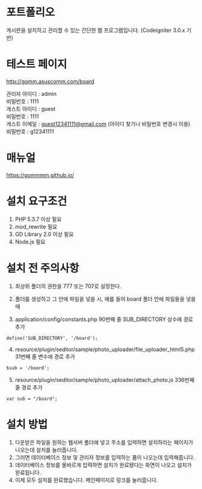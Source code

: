 포트폴리오
=======
게시판을 설치하고 관리할 수 있는 간단한 웹 프로그램입니다. (Codeigniter 3.0.x 기반)

테스트 페이지
==========
<http://gomm.asuscomm.com/board>

관리자 아이디 : admin   
비밀번호 : 1111   
게스트 아이디 : guest   
비밀번호 : 1111   
게스트 이메일 : guest12341111@gmail.com (아이디 찾기나 비밀번호 변경시 이용)   
비밀번호 : g12341111  

매뉴얼
=====
<https://gommmm.github.io/>

설치 요구조건
==========
1. PHP 5.3.7 이상 필요
2. mod_rewrite 필요
2. GD Library 2.0 이상 필요
3. Node.js 필요  

설치 전 주의사항
============

1. 최상위 폴더의 권한을 777 또는 707로 설정한다.   

2. 폴더를 생성하고 그 안에 파일을 넣을 시, 예를 들어 board 폴더 안에 파일들을 넣을 때  

3. application/config/constants.php 90번째 줄 SUB_DIRECTORY 상수에 경로 추가   
<pre><code>define('SUB_DIRECTORY', '/board');</code></pre>

4. resource/plugin/seditor/sample/photo_uploader/file_uploader_html5.php 31번째 줄 변수에 경로 추가   
<pre><code>$sub = '/board';</code></pre>

5. resource/plugin/seditor/sample/photo_uploader/attach_photo.js 336번째 줄 경로 추가   
<pre><code>var sub = "/board";</code></pre>

설치 방법
=======
1. 다운받은 파일을 원하는 웹서버 폴더에 넣고 주소를 입력하면 설치하라는 페이지가 나오는데 설치를 눌러줍니다.
2. 그러면 데이터베이스 정보 및 관리자 정보를 입력하는 폼이 나오는데 입력해줍니다.
3. 데이터베이스 정보를 올바르게 입력하면 설치가 완료됐다는 화면이 나오고 설치가 완료됩니다.
4. 이제 모두 설치를 완료했습니다. 메인페이지로 링크를 눌러줍니다.
